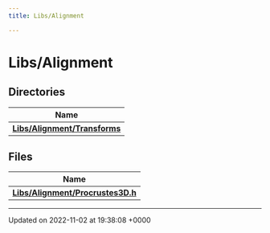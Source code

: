 ```yaml
---
title: Libs/Alignment

---
```


# Libs/Alignment



## Directories

| Name           |
| -------------- |
| **[Libs/Alignment/Transforms](../Files/dir_3c387d8f52af5a1c9b80596228515621.md#dir-libs/alignment/transforms)**  |

## Files

| Name           |
| -------------- |
| **[Libs/Alignment/Procrustes3D.h](../Files/Procrustes3D_8h.md#file-procrustes3d.h)**  |






-------------------------------

Updated on 2022-11-02 at 19:38:08 +0000
